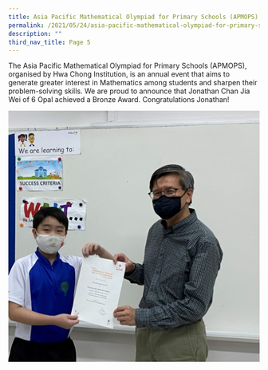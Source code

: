 ```yaml
---
title: Asia Pacific Mathematical Olympiad for Primary Schools (APMOPS)
permalink: /2021/05/24/asia-pacific-mathematical-olympiad-for-primary-schools-apmops/
description: ""
third_nav_title: Page 5
---
```

<p>The Asia Pacific Mathematical Olympiad for Primary Schools (APMOPS), organised by Hwa Chong Institution, is an annual event that aims to generate greater interest in Mathematics among students and sharpen their problem-solving skills. We are proud to announce that Jonathan Chan Jia Wei of 6 Opal achieved a Bronze Award. Congratulations Jonathan!</p>
<img src="/images/Jonathan-6O_MA-olympiad-1024x1024.jpg">